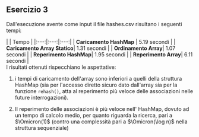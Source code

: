 ## Esercizio 3

Dall'esecuzione avente come input il file hashes.csv risultano i seguenti tempi:

| | Tempo |
|:---:|:---:|:---:|
| **Caricamento HashMap** | 5.19 secondi |
| **Caricamento Array Statico**| 1.31 secondi |
| **Ordinamento Array**| 1.07 secondi |
| **Reperimento HashMap**| 1.95 secondi |
| **Reperimento Array**| 6.11 secondi |
<br>
I risultati ottenuti rispecchiano le aspettative: 

1. i tempi di caricamento dell'array sono inferiori a quelli della struttura HashMap (sia per l'accesso diretto sicuro dato dall'array sia per la funzione ``` rehash() ```, atta al reperimento più veloce delle associazioni nelle future interrogazioni).

2. Il reperimento delle associazioni è più veloce nell' HashMap, dovuto ad un tempo di calcolo medio, per quanto riguarda la ricerca, pari a $`\Omicron(1)`$ (contro una complessità pari a $`\Omicron(\log n)`$ nella struttura sequenziale)